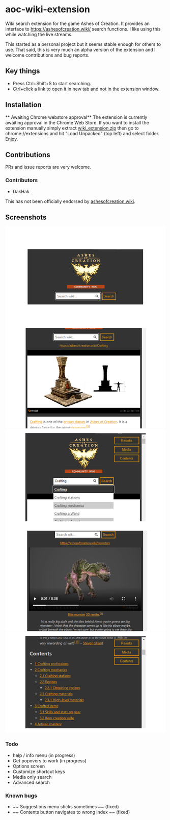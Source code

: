 # aoc-wiki-extension
Wiki search extension for the game Ashes of Creation. It provides an interface to https://ashesofcreation.wiki/ search functions. I like using this while watching the live streams.

This started as a personal project but it seems stable enough for others to use. That said, this is very much an alpha version of the extension and I welcome contributions and bug reports.

## Key things
- Press Ctrl+Shift+S to start searching.
- Ctrl+click a link to open it in new tab and not in the extension window.

## Installation
** Awaiting Chrome webstore approval**
The extension is currently awaiting approval in the Chrome Web Store. If you want to install the extension manually simply extract [wiki_extension.zip](wiki_extension.zip) then go to chrome://extensions and hit "Load Unpacked" (top left) and select folder. Enjoy.

## Contributions
PRs and issue reports are very welcome.

### Contributors
- DakHak

This has not been officially endorsed by <a href="https://ashesofcreation.wiki">ashesofcreation.wiki</a>.

## Screenshots

![screenshot 1](screens/search1.jpg)
![screenshot 2](screens/search2.jpg)
![screenshot 3](screens/search3.jpg)
![screenshot 4](screens/search4.jpg)
![screenshot 5](screens/search5.jpg)

### Todo
- help / info menu (in progress)
- Get popovers to work (in progress)
- Options screen
- Customize shortcut keys
- Media only search
- Advanced search

### Known bugs
- ~~ Suggestions menu sticks sometimes ~~ (fixed)
- ~~ Contents button navigates to wrong index ~~ (fixed)
